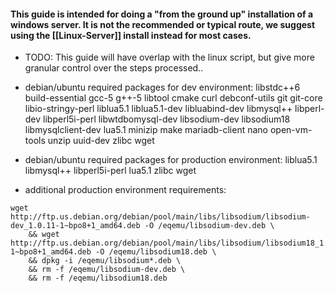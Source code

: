 #### This guide is intended for doing a "from the ground up" installation of a windows server. It is not the recommended or typical route, we suggest using the [[Linux-Server]] install instead for most cases.

* TODO: This guide will have overlap with the linux script, but give more granular control over the steps processed.. 

* debian/ubuntu required packages for dev environment: libstdc++6 build-essential gcc-5 g++-5 libtool cmake curl debconf-utils git git-core libio-stringy-perl liblua5.1 liblua5.1-dev libluabind-dev libmysql++ libperl-dev libperl5i-perl libwtdbomysql-dev libsodium-dev libsodium18 libmysqlclient-dev lua5.1 minizip make mariadb-client nano open-vm-tools unzip uuid-dev zlibc wget
* debian/ubuntu required packages for production environment: liblua5.1 libmysql++ libperl5i-perl lua5.1 zlibc wget
* additional production environment requirements: 
```
wget http://ftp.us.debian.org/debian/pool/main/libs/libsodium/libsodium-dev_1.0.11-1~bpo8+1_amd64.deb -O /eqemu/libsodium-dev.deb \
	&& wget http://ftp.us.debian.org/debian/pool/main/libs/libsodium/libsodium18_1.0.11-1~bpo8+1_amd64.deb -O /eqemu/libsodium18.deb \
	&& dpkg -i /eqemu/libsodium*.deb \
	&& rm -f /eqemu/libsodium-dev.deb \
	&& rm -f /eqemu/libsodium18.deb
```